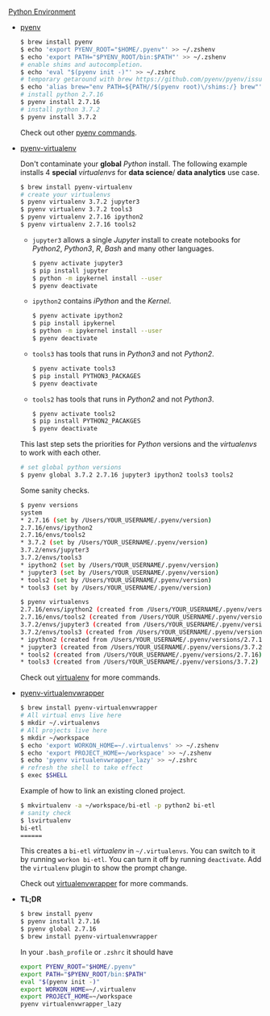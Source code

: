 [Python Environment](https://www.python.org/)
- [pyenv](https://github.com/pyenv/pyenv)

  ```bash
  $ brew install pyenv
  $ echo 'export PYENV_ROOT="$HOME/.pyenv"' >> ~/.zshenv
  $ echo 'export PATH="$PYENV_ROOT/bin:$PATH"' >> ~/.zshenv
  # enable shims and autocompletion.
  $ echo 'eval "$(pyenv init -)"' >> ~/.zshrc
  # temporary getaround with brew https://github.com/pyenv/pyenv/issues/106
  $ echo 'alias brew="env PATH=${PATH//$(pyenv root)\/shims:/} brew"' >> ~/.zshrc
  # install python 2.7.16
  $ pyenv install 2.7.16
  # install python 3.7.2
  $ pyenv install 3.7.2
  ```
  Check out other [pyenv commands](https://github.com/pyenv/pyenv/blob/master/COMMANDS.md).

- [pyenv-virtualenv](https://github.com/pyenv/pyenv-virtualenv)

  Don't contaminate your **global** *Python* install. The following example installs 4 **special** *virtualenvs* for **data science**/ **data analytics** use case.

  ```bash
  $ brew install pyenv-virtualenv
  # create your virtualenvs    
  $ pyenv virtualenv 3.7.2 jupyter3
  $ pyenv virtualenv 3.7.2 tools3
  $ pyenv virtualenv 2.7.16 ipython2
  $ pyenv virtualenv 2.7.16 tools2
  ```

  - `jupyter3` allows a single *Jupyter* install to create notebooks for *Python2*, *Python3*, *R*, *Bash* and many other languages.

    ```bash
    $ pyenv activate jupyter3
    $ pip install jupyter
    $ python -m ipykernel install --user
    $ pyenv deactivate
    ```

  - `ipython2` contains *iPython* and the *Kernel*.

    ```bash
    $ pyenv activate ipython2
    $ pip install ipykernel
    $ python -m ipykernel install --user
    $ pyenv deactivate
    ```
  - `tools3` has tools that runs in *Python3* and not *Python2*.

    ```bash
    $ pyenv activate tools3
    $ pip install PYTHON3_PACKAGES
    $ pyenv deactivate
    ```

  - `tools2` has tools that runs in *Python2* and not *Python3*.

    ```bash
    $ pyenv activate tools2
    $ pip install PYTHON2_PACAKGES
    $ pyenv deactivate
    ```

  This last step sets the priorities for *Python* versions and the *virtualenvs* to work with each other.

  ```bash
  # set global python versions
  $ pyenv global 3.7.2 2.7.16 jupyter3 ipython2 tools3 tools2
  ```

  Some sanity checks.
  ```bash
  $ pyenv versions
  system
  * 2.7.16 (set by /Users/YOUR_USERNAME/.pyenv/version)
  2.7.16/envs/ipython2
  2.7.16/envs/tools2
  * 3.7.2 (set by /Users/YOUR_USERNAME/.pyenv/version)
  3.7.2/envs/jupyter3
  3.7.2/envs/tools3
  * ipython2 (set by /Users/YOUR_USERNAME/.pyenv/version)
  * jupyter3 (set by /Users/YOUR_USERNAME/.pyenv/version)
  * tools2 (set by /Users/YOUR_USERNAME/.pyenv/version)
  * tools3 (set by /Users/YOUR_USERNAME/.pyenv/version)

  $ pyenv virtualenvs
  2.7.16/envs/ipython2 (created from /Users/YOUR_USERNAME/.pyenv/versions/2.7.16)
  2.7.16/envs/tools2 (created from /Users/YOUR_USERNAME/.pyenv/versions/2.7.16)
  3.7.2/envs/jupyter3 (created from /Users/YOUR_USERNAME/.pyenv/versions/3.7.2)
  3.7.2/envs/tools3 (created from /Users/YOUR_USERNAME/.pyenv/versions/3.7.2)
  * ipython2 (created from /Users/YOUR_USERNAME/.pyenv/versions/2.7.16)
  * jupyter3 (created from /Users/YOUR_USERNAME/.pyenv/versions/3.7.2)
  * tools2 (created from /Users/YOUR_USERNAME/.pyenv/versions/2.7.16)
  * tools3 (created from /Users/YOUR_USERNAME/.pyenv/versions/3.7.2)
  ```
  Check out [virtualenv](https://github.com/pyenv/pyenv-virtualenv#usage) for more commands.

- [pyenv-virtualenvwrapper](https://github.com/pyenv/pyenv-virtualenvwrapper)

  ```bash
  $ brew install pyenv-virtualenvwrapper
  # All virtual envs live here
  $ mkdir ~/.virtualenvs
  # All projects live here
  $ mkdir ~/workspace
  $ echo 'export WORKON_HOME=~/.virtualenvs' >> ~/.zshenv
  $ echo 'export PROJECT_HOME=~/workspace' >> ~/.zshenv
  $ echo 'pyenv virtualenvwrapper_lazy' >> ~/.zshrc
  # refresh the shell to take effect
  $ exec $SHELL
  ```

  Example of how to link an existing cloned project.
  ```bash
  $ mkvirtualenv -a ~/workspace/bi-etl -p python2 bi-etl
  # sanity check
  $ lsvirtualenv
  bi-etl
  ======

  ```
  This creates a `bi-etl` *virtualenv* in `~/.virtualenvs`. You can switch to it by running `workon bi-etl`. You can turn it off by running `deactivate`. Add the `virtualenv` plugin to show the prompt change.

  Check out [virtualenvwrapper](https://virtualenvwrapper.readthedocs.io/en/latest/command_ref.html) for more commands.

- **TL;DR**
  ```bash
  $ brew install pyenv
  $ pyenv install 2.7.16
  $ pyenv global 2.7.16
  $ brew install pyenv-virtualenvwrapper
  ```
  In your `.bash_profile` or `.zshrc` it should have
  ```bash
  export PYENV_ROOT="$HOME/.pyenv"
  export PATH="$PYENV_ROOT/bin:$PATH"
  eval "$(pyenv init -)"
  export WORKON_HOME=~/.virtualenv
  export PROJECT_HOME=~/workspace
  pyenv virtualenvwrapper_lazy
  ```
